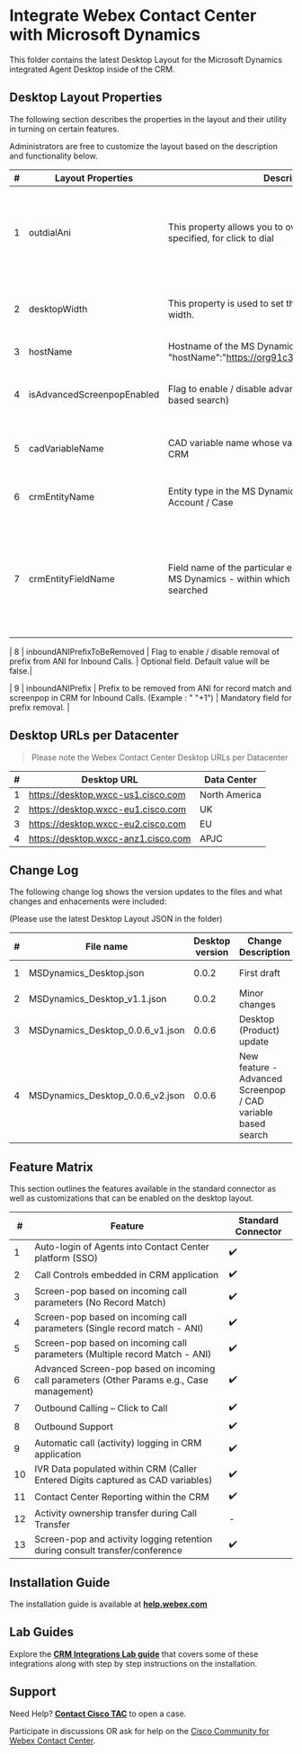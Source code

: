 # Integrate Webex Contact Center with Microsoft Dynamics

This folder contains the latest Desktop Layout for the Microsoft Dynamics integrated Agent Desktop inside of the CRM.

## Desktop Layout Properties

The following section describes the properties in the layout and their utility in turning on certain features.

Administrators are free to customize the layout based on the description and functionality below.

| #   | Layout Properties          | Description                                                                                                      | Functionality                                                                                                                                                                                                                           |
| --- | -------------------------- | ---------------------------------------------------------------------------------------------------------------- | --------------------------------------------------------------------------------------------------------------------------------------------------------------------------------------------------------------------------------------- |
| 1   | outdialAni                 | This property allows you to override the Outdial ANI specified, for click to dial                                | Optional field. The default Outdial ANI set on the tenant or Agent Profile will be used.                                                                                                                                                |
| 2   | desktopWidth               | This property is used to set the desktop connector width.                                                        | Optional field. Default desktop width will be considered.                                                                                                                                                                               |
| 3   | hostName                   | Hostname of the MS Dynamics Instance (Example : "hostName":"https://org91c3bc64.crm.dynamics.com/")              | Mandatory field.                                                                                                                                                                                                                        |
| 4   | isAdvancedScreenpopEnabled | Flag to enable / disable advanced search (CAD variable based search)                                             | Mandatory field. The value should be either true or false.                                                                                                                                                                              |
| 5   | cadVariableName            | CAD variable name whose value is to be searched in the CRM                                                       | Mandatory field for advanced search.                                                                                                                                                                                                    |
| 6   | crmEntityName              | Entity type in the MS Dynamics. Example - Contact / Account / Case                                               | Mandatory field for advanced search.                                                                                                                                                                                                    |
| 7   | crmEntityFieldName         | Field name of the particular entity (crmEntityName) in MS Dynamics - within which the records are to be searched | Mandatory field for advanced search. Check [this](https://golive.anywhere365.io/platform_elements/webagent_for_dynamics365/scenarios/webagent_for_dynamcis365_cif_actions.html) for all the entity types and its associated field names |

| 8 | inboundANIPrefixToBeRemoved | Flag to enable / disable removal of prefix from ANI for Inbound Calls. | Optional field. Default value will be false.|

| 9 | inboundANIPrefix | Prefix to be removed from ANI for record match and screenpop in CRM for Inbound Calls. (Example : " "+1") | Mandatory field for prefix removal. |

## Desktop URLs per Datacenter

> Please note the Webex Contact Center Desktop URLs per Datacenter

| #   | Desktop URL                         | Data Center   |
| --- | ----------------------------------- | ------------- |
| 1   | https://desktop.wxcc-us1.cisco.com  | North America |
| 2   | https://desktop.wxcc-eu1.cisco.com  | UK            |
| 3   | https://desktop.wxcc-eu2.cisco.com  | EU            |
| 4   | https://desktop.wxcc-anz1.cisco.com | APJC          |

## Change Log

The following change log shows the version updates to the files and what changes and enhacements were included:

(Please use the latest Desktop Layout JSON in the folder)

| #   | File name                        | Desktop version | Change Description                                           | Change Date |
| --- | -------------------------------- | --------------- | ------------------------------------------------------------ | ----------- |
| 1   | MSDynamics_Desktop.json          | 0.0.2           | First draft                                                  | June 2021   |
| 2   | MSDynamics_Desktop_v1.1.json     | 0.0.2           | Minor changes                                                | August 2021 |
| 3   | MSDynamics_Desktop_0.0.6_v1.json | 0.0.6           | Desktop (Product) update                                     | April 2022  |
| 4   | MSDynamics_Desktop_0.0.6_v2.json | 0.0.6           | New feature - Advanced Screenpop / CAD variable based search | June 2022   |

## Feature Matrix

This section outlines the features available in the standard connector as well as customizations that can be enabled on the desktop layout.

| #   | Feature​                                                                                    | Standard Connector |
| --- | ------------------------------------------------------------------------------------------- | ------------------ |
| 1   | Auto-login of Agents into Contact Center platform (SSO)​                                    | ✔️                 |
| 2   | Call Controls embedded in CRM application                                                   | ✔️                 |
| 3   | Screen-pop based on incoming call parameters (No Record Match)                              | ✔️                 |
| 4   | Screen-pop based on incoming call parameters (Single record match - ANI)​                   | ✔️                 |
| 5   | Screen-pop based on incoming call parameters (Multiple record Match - ANI)​                 | ✔️                 |
| 6   | Advanced Screen-pop based on incoming call parameters (Other Params e.g., Case management)​ | ✔️                 |
| 7   | Outbound Calling – Click to Call​                                                           | ✔️                 |
| 8   | Outbound Support                                                                            | ✔️                 |
| 9   | Automatic call (activity) logging in CRM application                                        | ✔️                 |
| 10  | IVR Data populated within CRM (Caller Entered Digits captured as CAD variables)​            | ✔️                 |
| 11  | Contact Center Reporting within the CRM​                                                    | ✔️                 |
| 12  | Activity ownership transfer during Call Transfer​                                           | -                  |
| 13  | Screen-pop and activity logging retention during consult transfer/conference​               | ✔️                 |

## Installation Guide

The installation guide is available at **[help.webex.com](https://help.webex.com/en-us/article/aw26j2/Integrate-Webex-Contact-Center-with-Microsoft-Dynamics-365)**

## Lab Guides

Explore the **[CRM Integrations Lab guide](https://wxcctechsummit.github.io/wxcclabguides/TechSummitRoW_2021/CRM.html)** that covers some of these integrations along with step by step instructions on the installation.

## Support

Need Help? **[Contact Cisco TAC](https://cisco.com/go/tac)** to open a case.

Participate in discussions OR ask for help on the [Cisco Community for Webex Contact Center](https://community.cisco.com/t5/contact-center/bd-p/5926-discussions-contact-center).
